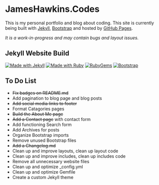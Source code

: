 # JamesHawkins.Codes

This is my personal portfolio and blog about coding. This site is currently being built with [Jekyll](https://jekyllrb.com), [Bootstrap](https://getbootstrap.com/) and hosted by [GitHub Pages](https://pages.github.com).

_It is a work-in-progress and may contain bugs and layout issues._

## Jekyll Website Build

[![Made with Jekyll](https://img.shields.io/badge/Jekyll-4.3.2-blue?logo=jekyll&logoColor=white)](https://jekyllrb.com)
[![Made with Ruby](https://img.shields.io/badge/Ruby->=3.2.2-label?logo=ruby&logoColor=white&color=%23CC342D)](https://ruby-lang.org)
[![RubyGems](https://img.shields.io/badge/RubyGems-3.5.1-label?logo=rubygems&logoColor=white&color=%23E9573F)](https://rubygems.org/pages/download)
[![Bootstrap](https://img.shields.io/badge/Bootstrap-5.3.2-label?logo=bootstrap&logoColor=white&color=%237952B3)](<https://www.getbootstrap.com>)

## To Do List

- ~~Fix badges on README.md~~
- Add pagination to blog page and blog posts
- ~~Add social media links to footer~~
- Format Catagories pages
- ~~Build the About Me page~~
- ~~Add a Contact page~~ with contact form
- Add functioning Search form
- Add Archives for posts
- Organize Bootstrap imports
- Remove unused Bootstrap files
- ~~Add a Changelog.md~~
- Clean up and improve layouts, clean up layout code
- Clean up and improve includes, clean up includes code
- Remove all unnecessary website files
- Clean up and optimize \_config.yml
- Clean up and optimize Gemfile
- Create a custom Jekyll theme
